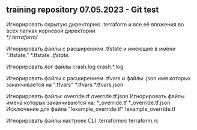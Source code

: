 training repository 
07.05.2023 - Git test
--------
Игнорировать скрытую директорию .terraform и все её вложения во всех папках корневой директории  
**/.terraform/*

Игнорировать файлы с расширением .tfstate и имеющие в имени ".tfstate."
*.tfstate
*.tfstate.*

Игнорировать лог файлы
crash.log
crash.*.log

Игнорировать файлы с расширением .tfvars и файлы .json имя которых заканчивается на ".tfvars"
*.tfvars
*.tfvars.json

Игнорировать файлы:
override.tf
override.tf.json
Игнорировать файлы имена которых заканчиваются на:
*_override.tf
*_override.tf.json
Исключение для файла "!example_override.tf"
!example_override.tf

Игнорировать файлы настроек CLI
.terraformrc
terraform.rc

